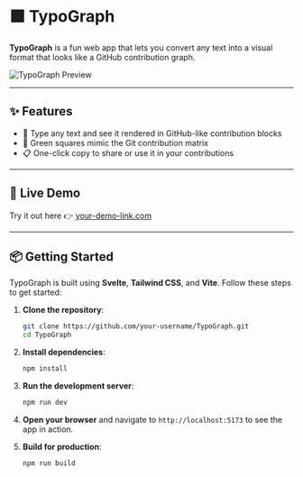 # 🟩 TypoGraph

**TypoGraph** is a fun web app that lets you convert any text into a visual format that looks like a GitHub contribution graph.

![TypoGraph Preview](preview.png)

---

## ✨ Features

- 🧠 Type any text and see it rendered in GitHub-like contribution blocks
- 🎨 Green squares mimic the Git contribution matrix
- 📋 One-click copy to share or use it in your contributions

---

## 🚀 Live Demo

Try it out here 👉 [your-demo-link.com](https://your-demo-link.com)

---

## 📦 Getting Started
TypoGraph is built using **Svelte**, **Tailwind CSS**, and **Vite**. Follow these steps to get started:

1. **Clone the repository**:
   ```bash
   git clone https://github.com/your-username/TypoGraph.git
   cd TypoGraph
   ```

2. **Install dependencies**:
   ```bash
   npm install
   ```
3. **Run the development server**:
   ```bash
   npm run dev
   ```
4. **Open your browser** and navigate to `http://localhost:5173` to see the app in action.

5. **Build for production**:
   ```bash
   npm run build
   ```